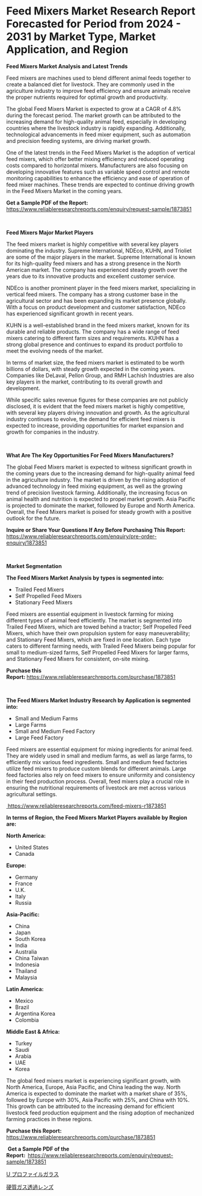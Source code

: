 <p><h1>Feed Mixers Market Research Report Forecasted for Period from 2024 -  2031 by Market Type, Market Application, and Region</h1></p><p><strong>Feed Mixers Market Analysis and Latest Trends</strong></p>
<p><p>Feed mixers are machines used to blend different animal feeds together to create a balanced diet for livestock. They are commonly used in the agriculture industry to improve feed efficiency and ensure animals receive the proper nutrients required for optimal growth and productivity.</p><p>The global Feed Mixers Market is expected to grow at a CAGR of 4.8% during the forecast period. The market growth can be attributed to the increasing demand for high-quality animal feed, especially in developing countries where the livestock industry is rapidly expanding. Additionally, technological advancements in feed mixer equipment, such as automation and precision feeding systems, are driving market growth.</p><p>One of the latest trends in the Feed Mixers Market is the adoption of vertical feed mixers, which offer better mixing efficiency and reduced operating costs compared to horizontal mixers. Manufacturers are also focusing on developing innovative features such as variable speed control and remote monitoring capabilities to enhance the efficiency and ease of operation of feed mixer machines. These trends are expected to continue driving growth in the Feed Mixers Market in the coming years.</p></p>
<p><strong>Get a Sample PDF of the Report:&nbsp;</strong> <a href="https://www.reliableresearchreports.com/enquiry/request-sample/1873851">https://www.reliableresearchreports.com/enquiry/request-sample/1873851</a></p>
<p>&nbsp;</p>
<p><strong>Feed Mixers Major Market Players</strong></p>
<p><p>The feed mixers market is highly competitive with several key players dominating the industry. Supreme International, NDEco, KUHN, and Trioliet are some of the major players in the market. Supreme International is known for its high-quality feed mixers and has a strong presence in the North American market. The company has experienced steady growth over the years due to its innovative products and excellent customer service.</p><p>NDEco is another prominent player in the feed mixers market, specializing in vertical feed mixers. The company has a strong customer base in the agricultural sector and has been expanding its market presence globally. With a focus on product development and customer satisfaction, NDEco has experienced significant growth in recent years.</p><p>KUHN is a well-established brand in the feed mixers market, known for its durable and reliable products. The company has a wide range of feed mixers catering to different farm sizes and requirements. KUHN has a strong global presence and continues to expand its product portfolio to meet the evolving needs of the market.</p><p>In terms of market size, the feed mixers market is estimated to be worth billions of dollars, with steady growth expected in the coming years. Companies like DeLaval, Pellon Group, and RMH Lachish Industries are also key players in the market, contributing to its overall growth and development.</p><p>While specific sales revenue figures for these companies are not publicly disclosed, it is evident that the feed mixers market is highly competitive, with several key players driving innovation and growth. As the agricultural industry continues to evolve, the demand for efficient feed mixers is expected to increase, providing opportunities for market expansion and growth for companies in the industry.</p></p>
<p>&nbsp;</p>
<p><strong>What Are The Key Opportunities For Feed Mixers Manufacturers?</strong></p>
<p><p>The global Feed Mixers market is expected to witness significant growth in the coming years due to the increasing demand for high-quality animal feed in the agriculture industry. The market is driven by the rising adoption of advanced technology in feed mixing equipment, as well as the growing trend of precision livestock farming. Additionally, the increasing focus on animal health and nutrition is expected to propel market growth. Asia Pacific is projected to dominate the market, followed by Europe and North America. Overall, the Feed Mixers market is poised for steady growth with a positive outlook for the future.</p></p>
<p><strong>Inquire or Share Your Questions If Any Before Purchasing This Report:</strong> <a href="https://www.reliableresearchreports.com/enquiry/pre-order-enquiry/1873851">https://www.reliableresearchreports.com/enquiry/pre-order-enquiry/1873851</a></p>
<p>&nbsp;</p>
<p><strong>Market Segmentation</strong></p>
<p><strong>The Feed Mixers Market Analysis by types is segmented into:</strong></p>
<p><ul><li>Trailed Feed Mixers</li><li>Self Propelled Feed Mixers</li><li>Stationary Feed Mixers</li></ul></p>
<p><p>Feed mixers are essential equipment in livestock farming for mixing different types of animal feed efficiently. The market is segmented into Trailed Feed Mixers, which are towed behind a tractor; Self Propelled Feed Mixers, which have their own propulsion system for easy maneuverability; and Stationary Feed Mixers, which are fixed in one location. Each type caters to different farming needs, with Trailed Feed Mixers being popular for small to medium-sized farms, Self Propelled Feed Mixers for larger farms, and Stationary Feed Mixers for consistent, on-site mixing.</p></p>
<p><strong>Purchase this Report:&nbsp;</strong><a href="https://www.reliableresearchreports.com/purchase/1873851">https://www.reliableresearchreports.com/purchase/1873851</a></p>
<p>&nbsp;</p>
<p><strong>The Feed Mixers Market Industry Research by Application is segmented into:</strong></p>
<p><ul><li>Small and Medium Farms</li><li>Large Farms</li><li>Small and Medium Feed Factory</li><li>Large Feed Factory</li></ul></p>
<p><p>Feed mixers are essential equipment for mixing ingredients for animal feed. They are widely used in small and medium farms, as well as large farms, to efficiently mix various feed ingredients. Small and medium feed factories utilize feed mixers to produce custom blends for different animals. Large feed factories also rely on feed mixers to ensure uniformity and consistency in their feed production process. Overall, feed mixers play a crucial role in ensuring the nutritional requirements of livestock are met across various agricultural settings.</p></p>
<p><a href="https://www.reliableresearchreports.com/feed-mixers-r1873851">&nbsp;https://www.reliableresearchreports.com/feed-mixers-r1873851</a></p>
<p><strong>In terms of Region, the Feed Mixers Market Players available by Region are:</strong></p>
<p>
    <p> <strong> North America: </strong>
        <ul>
            <li>United States</li>
            <li>Canada</li>
        </ul>
        </p> 
    <p> <strong> Europe: </strong>
        <ul>
            <li>Germany</li>
            <li>France</li>
            <li>U.K.</li>
            <li>Italy</li>
            <li>Russia</li>
        </ul>
        </p> 
    <p> <strong> Asia-Pacific: </strong>
        <ul>
            <li>China</li>
            <li>Japan</li>
            <li>South Korea</li>
            <li>India</li>
            <li>Australia</li>
            <li>China Taiwan</li>
            <li>Indonesia</li>
            <li>Thailand</li>
            <li>Malaysia</li>
        </ul>
        </p> 
    <p> <strong> Latin America: </strong>
        <ul>
            <li>Mexico</li>
            <li>Brazil</li>
            <li>Argentina Korea</li>
            <li>Colombia</li>
        </ul>
        </p> 
    <p> <strong> Middle East & Africa: </strong>
        <ul>
            <li>Turkey</li>
            <li>Saudi</li>
            <li>Arabia</li>
            <li>UAE</li>
            <li>Korea</li>
        </ul>
    </p>
    </p>
<p><p>The global feed mixers market is experiencing significant growth, with North America, Europe, Asia Pacific, and China leading the way. North America is expected to dominate the market with a market share of 35%, followed by Europe with 30%, Asia Pacific with 25%, and China with 10%. This growth can be attributed to the increasing demand for efficient livestock feed production equipment and the rising adoption of mechanized farming practices in these regions.</p></p>
<p><strong>Purchase this Report: </strong><a href="https://www.reliableresearchreports.com/purchase/1873851">https://www.reliableresearchreports.com/purchase/1873851</a></p>
<p>&nbsp;<strong>Get a Sample PDF of the Report:&nbsp;&nbsp;</strong><a href="https://www.reliableresearchreports.com/enquiry/request-sample/1873851">https://www.reliableresearchreports.com/enquiry/request-sample/1873851</a></p>
<p><strong></strong></p>
<p><p><a href="https://medium.com/@jaylonlesch1993/u%E3%83%97%E3%83%AD%E3%83%95%E3%82%A1%E3%82%A4%E3%83%AB%E3%82%AC%E3%83%A9%E3%82%B9%E5%B8%82%E5%A0%B4%E3%81%AE%E3%83%A1%E3%83%88%E3%83%AA%E3%82%AF%E3%82%B9%E3%82%92%E8%A7%A3%E8%AA%AD%E3%81%99%E3%82%8B-%E5%B8%82%E5%A0%B4%E3%82%B7%E3%82%A7%E3%82%A2-%E3%83%88%E3%83%AC%E3%83%B3%E3%83%89-%E6%88%90%E9%95%B7%E3%83%91%E3%82%BF%E3%83%BC%E3%83%B3-b529f12581e4">U プロファイルガラス</a></p><p><a href="https://medium.com/@thomassandoval55/%E7%A1%AC%E8%B3%AA%E3%82%AC%E3%82%B9%E9%80%8F%E9%81%8E%E6%80%A7%E3%83%AC%E3%83%B3%E3%82%BA%E3%81%AE%E5%B8%82%E5%A0%B4%E5%88%86%E6%9E%90-%E3%81%9D%E3%81%AEcagr-%E5%B8%82%E5%A0%B4%E3%82%BB%E3%82%B0%E3%83%A1%E3%83%B3%E3%83%86%E3%83%BC%E3%82%B7%E3%83%A7%E3%83%B3-%E3%81%8A%E3%82%88%E3%81%B3%E3%82%B0%E3%83%AD%E3%83%BC%E3%83%90%E3%83%AB%E7%94%A3%E6%A5%AD%E6%A6%82%E8%A6%81-fbb4060383c9">硬質ガス透過レンズ</a></p></p>